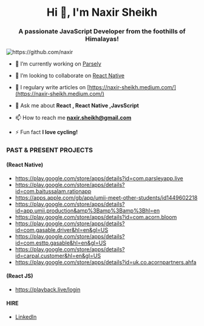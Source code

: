 <h1 align="center">Hi 👋, I'm Naxir Sheikh</h1>
<h3 align="center">A passionate JavaScript Developer from the foothills of Himalayas!</h3>
<p align="left"> <img src="https://komarev.com/ghpvc/?username=naxir" alt="https://github.com/naxir" /> </p>

- 🔭 I’m currently working on [Parsely](https://parsley.app/)

- 👯 I’m looking to collaborate on [React Native](https://github.com/react-native-community/)

- 📝 I regulary write articles on [https://naxir-sheikh.medium.com/](https://naxir-sheikh.medium.com/)

- 💬 Ask me about **React , React Native ,JavsScript**

- 📫 How to reach me **naxir.sheikh@gmail.com**

- ⚡ Fun fact **I love cycling!**

### PAST & PRESENT PROJECTS

#### (React Native)
- https://play.google.com/store/apps/details?id=com.parsleyapp.live
- https://play.google.com/store/apps/details?id=com.baitussalam.rationapp 
- https://apps.apple.com/gb/app/umii-meet-other-students/id1449602218
- https://play.google.com/store/apps/details?id=app.umii.production&amp%3Bamp%3Bamp%3Bhl=en
- https://play.google.com/store/apps/details?id=com.acorn.bloom
- https://play.google.com/store/apps/details?id=com.gasable.driver&hl=en&gl=US
- https://play.google.com/store/apps/details?id=com.esttp.gasable&hl=en&gl=US
- https://play.google.com/store/apps/details?id=carpal.customer&hl=en&gl=US
- https://play.google.com/store/apps/details?id=uk.co.acornpartners.ahfa


#### (React JS)
- https://playback.live/login


#### HIRE
- [LinkedIn](https://www.linkedin.com/in/naxirsheikh/)
